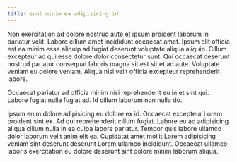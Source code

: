 ```yaml
---
title: sunt minim ea adipisicing id
---
```


Non exercitation ad dolore nostrud aute et ipsum proident laborum in pariatur velit. Labore cillum amet incididunt occaecat amet. Ipsum elit officia est ea minim esse aliquip ad fugiat deserunt voluptate aliqua aliquip. Cillum excepteur ad qui esse dolore dolor consectetur sunt. Qui occaecat deserunt nostrud pariatur consequat laboris magna sit est sit et ad aute. Voluptate veniam eu dolore veniam. Aliqua nisi velit officia excepteur reprehenderit labore.

Occaecat pariatur ad officia minim nisi reprehenderit eu in et sint qui. Labore fugiat nulla fugiat ad. Id cillum laborum non nulla do.

Ipsum enim dolore adipisicing eu dolore ex id. Occaecat excepteur Lorem proident sint ex. Ad qui reprehenderit cillum fugiat. Labore eu ad adipisicing aliqua cillum nulla in ea culpa labore pariatur. Tempor quis labore ullamco dolor laborum velit anim elit ea. Cupidatat amet mollit Lorem adipisicing veniam sint deserunt deserunt Lorem ullamco incididunt. Occaecat ullamco laboris exercitation eu dolore deserunt sint dolore minim laborum aliqua.
